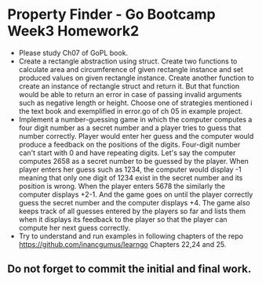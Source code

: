 # Property Finder - Go Bootcamp Week3 Homework2

- Please study Ch07 of GoPL book.
- Create a rectangle abstraction using struct. Create two functions to calculate area and circumference of given rectangle instance and set produced values   on given rectangle instance. Create another function to create an instance of rectangle struct and return it. But that function would be able to return     an error in case of passing invalid arguments such as negative length or height. Choose one of strategies mentioned i the text book and exemplified in      error.go of ch 05 in example project.   
- Implement a number-guessing game in which the computer computes a four digit number as a secret number and a player tries to guess that number correctly.   Player would enter her guess and the computer would produce a feedback on the positions of the digits. Four-digit number can't start with 0 and have       repeating digits. Let's say the computer computes 2658 as a secret number to be guessed by the player. When player enters her guess such as 1234, the       computer would display -1 meaning that only one digit of 1234 exist in the secret number and its position is wrong. When the player enters 5678 the         similarly the computer displays +2-1. And the game goes on until the player correctly guess the secret number and the computer displays +4. The game also   keeps track of all guesses entered by the players so far and lists them when it displays its feedback to the player so that the player can compute her      next guess correctly.
- Try to understand and run examples in following chapters of the repo
  https://github.com/inancgumus/learngo Chapters 22,24 and 25.
    
## Do not forget to commit the initial and final work.
